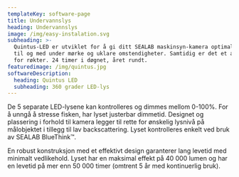 ```yaml
---
templateKey: software-page
title: Undervannslys
heading: Undervannslys
image: /img/easy-instalation.svg
subheading: >-
  Quintus-LED er utviklet for å gi ditt SEALAB maskinsyn-kamera optimal effekt,
  til og med under mørke og uklare omstendigheter. Samtidig er det et arbeidslys
  for røkter. 24 timer i døgnet, året rundt.
featuredimage: /img/quintus.jpg
softwareDescription:
  heading: Quintus LED
  subheading: 360 grader LED-lys
---
```

De 5 separate LED-lysene kan kontrolleres og dimmes mellom 0-100%. For å unngå å stresse fisken, har lyset justerbar dimmetid. Designet og plassering i forhold til kamera legger til rette for ønskelig lysnivå på målobjektet i tillegg til lav backscattering. Lyset kontrolleres enkelt ved bruk av SEALAB BlueThink™.

En robust konstruksjon med et effektivt design garanterer lang levetid med minimalt vedlikehold. Lyset har en maksimal effekt på 40 000 lumen og har en levetid på mer enn 50 000 timer (omtrent 5 år med kontinuerlig bruk).
